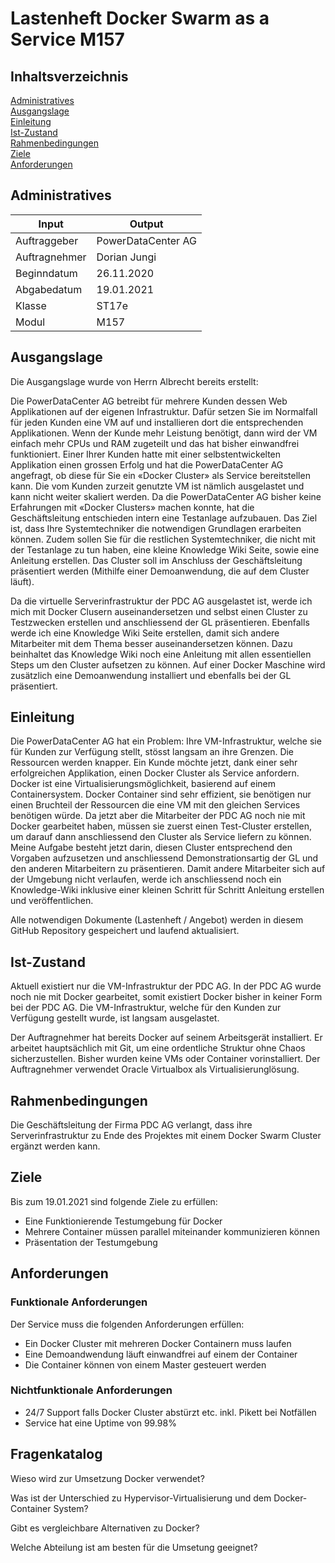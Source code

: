 # Lastenheft Docker Swarm as a Service M157

## Inhaltsverzeichnis

[Administratives](#Administratives)  
[Ausgangslage](#Ausgangslage)  
[Einleitung](#Einleitung)  
[Ist-Zustand](#Ist-Zustand)  
[Rahmenbedingungen](#Rahmenbedingungen)  
[Ziele](#Ziele)  
[Anforderungen](#Anforderungen)  
 
   
<a name="Administratives"/>
<a name="Ausgangslage"/>
<a name="Einleitung"/>
<a name="Ist-Zustand"/>
<a name="Rahmenbedingungen"/>
<a name="Ziele"/>
<a name="Anforderungen"/>



## Administratives

| Input  | Output |
| ------------- | ------------- |
| Auftraggeber  | PowerDataCenter AG  |
| Auftragnehmer  | Dorian Jungi  |
| Beginndatum  | 26.11.2020  |
| Abgabedatum  | 19.01.2021  |
| Klasse  | ST17e  |
| Modul  | M157  |

## Ausgangslage
Die Ausgangslage wurde von Herrn Albrecht bereits erstellt:

Die PowerDataCenter AG betreibt für mehrere Kunden dessen Web Applikationen auf der eigenen Infrastruktur. Dafür setzen Sie im Normalfall für jeden Kunden eine VM auf und installieren dort die entsprechenden Applikationen. Wenn der Kunde mehr Leistung benötigt, dann wird der VM einfach mehr CPUs und RAM zugeteilt und das hat bisher einwandfrei funktioniert. Einer Ihrer Kunden hatte mit einer selbstentwickelten Applikation einen grossen Erfolg und hat die PowerDataCenter AG angefragt, ob diese für Sie ein «Docker Cluster» als Service bereitstellen kann. Die vom Kunden zurzeit genutzte VM ist nämlich ausgelastet und kann nicht weiter skaliert werden. Da die PowerDataCenter AG bisher keine Erfahrungen mit «Docker Clusters» machen konnte, hat die Geschäftsleitung entschieden intern eine Testanlage aufzubauen. Das Ziel ist, dass Ihre Systemtechniker die notwendigen Grundlagen erarbeiten können. Zudem sollen Sie für die restlichen Systemtechniker, die nicht mit der Testanlage zu tun haben, eine kleine Knowledge Wiki Seite, sowie eine Anleitung erstellen. Das Cluster soll im Anschluss der Geschäftsleitung präsentiert werden (Mithilfe einer Demoanwendung, die auf dem Cluster läuft).

Da die virtuelle Serverinfrastruktur der PDC AG ausgelastet ist, werde ich mich mit Docker Clusern auseinandersetzen und selbst einen Cluster zu Testzwecken erstellen und anschliessend der GL präsentieren. Ebenfalls werde ich eine Knowledge Wiki Seite erstellen, damit sich andere Mitarbeiter mit dem Thema besser auseinandersetzen können. Dazu beinhaltet das Knowledge Wiki noch eine Anleitung mit allen essentiellen Steps um den Cluster aufsetzen zu können. Auf einer Docker Maschine wird zusätzlich eine Demoanwendung installiert und ebenfalls bei der GL präsentiert.

## Einleitung
Die PowerDataCenter AG hat ein Problem: Ihre VM-Infrastruktur, welche sie für Kunden zur Verfügung stellt, stösst langsam an ihre Grenzen. Die Ressourcen werden knapper. Ein Kunde möchte jetzt, dank einer sehr erfolgreichen Applikation, einen Docker Cluster als Service anfordern. Docker ist eine Virtualisierungsmöglichkeit, basierend auf einem Containersystem. Docker Container sind sehr effizient, sie benötigen nur einen Bruchteil der Ressourcen die eine VM mit den gleichen Services benötigen würde. 
Da jetzt aber die Mitarbeiter der PDC AG noch nie mit Docker gearbeitet haben, müssen sie zuerst einen Test-Cluster erstellen, um darauf dann anschliessend den Cluster als Service liefern zu können. Meine Aufgabe besteht jetzt darin, diesen Cluster entsprechend den Vorgaben aufzusetzen und anschliessend Demonstrationsartig der GL und den anderen Mitarbeitern zu präsentieren. Damit andere Mitarbeiter sich auf der Umgebung nicht verlaufen, werde ich anschliessend noch ein Knowledge-Wiki inklusive einer kleinen Schritt für Schritt Anleitung erstellen und veröffentlichen.

Alle notwendigen Dokumente (Lastenheft / Angebot) werden in diesem GitHub Repository gespeichert und laufend aktualisiert.

## Ist-Zustand
Aktuell existiert nur die VM-Infrastruktur der PDC AG. In der PDC AG wurde noch nie mit Docker gearbeitet, somit existiert Docker bisher in keiner Form bei der PDC AG. Die VM-Infrastruktur, welche für den Kunden zur Verfügung gestellt wurde, ist langsam ausgelastet. 

Der Auftragnehmer hat bereits Docker auf seinem Arbeitsgerät installiert. Er arbeitet hauptsächlich mit Git, um eine ordentliche Struktur ohne Chaos sicherzustellen. Bisher wurden keine VMs oder Container vorinstalliert. Der Auftragnehmer verwendet Oracle Virtualbox als Virtualisierunglösung. 

## Rahmenbedingungen
Die Geschäftsleitung der Firma PDC AG verlangt, dass ihre Serverinfrastruktur zu Ende des Projektes mit einem Docker Swarm Cluster ergänzt werden kann.

## Ziele
Bis zum 19.01.2021 sind folgende Ziele zu erfüllen:

- Eine Funktionierende Testumgebung für Docker
- Mehrere Container müssen parallel miteinander kommunizieren können
- Präsentation der Testumgebung

## Anforderungen

### Funktionale Anforderungen
Der Service muss die folgenden Anforderungen erfüllen:

- Ein Docker Cluster mit mehreren Docker Containern muss laufen
- Eine Demoandwendung läuft einwandfrei auf einem der Container
- Die Container können von einem Master gesteuert werden

### Nichtfunktionale Anforderungen

- 24/7 Support falls Docker Cluster abstürzt etc. inkl. Pikett bei Notfällen
- Service hat eine Uptime von 99.98%

## Fragenkatalog

Wieso wird zur Umsetzung Docker verwendet?

Was ist der Unterschied zu Hypervisor-Virtualisierung und dem Docker-Container System?

Gibt es vergleichbare Alternativen zu Docker?

Welche Abteilung ist am besten für die Umsetung geeignet?




